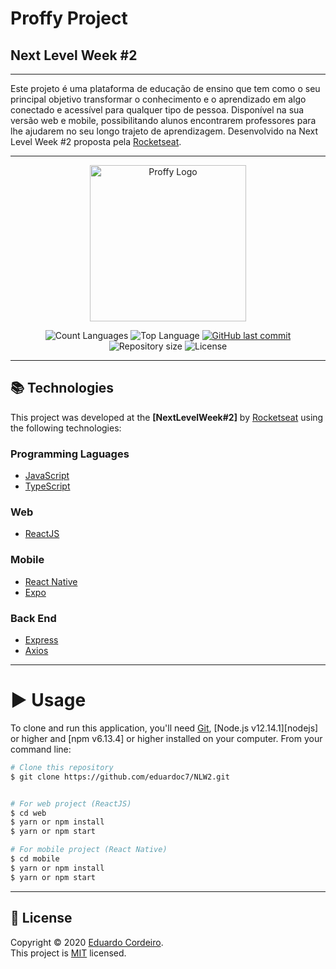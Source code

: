 # Proffy Project
## Next Level Week #2 

---
Este projeto é uma plataforma de educação de ensino que tem como o seu principal objetivo transformar o conhecimento e o aprendizado em algo conectado e acessível para qualquer tipo de pessoa. Disponível na sua versão web e mobile, possibilitando alunos encontrarem professores para lhe ajudarem no seu longo trajeto de aprendizagem. Desenvolvido na Next Level Week #2 proposta pela [Rocketseat](https://rocketseat.com.br/).

---

<p align="center">
    <img alt="Proffy Logo" src="https://raw.githubusercontent.com/RafaelGoulartB/proffy/master/.github/logo.png" width='250' />   
</p>
<p align="center">
    <img alt="Count Languages" src="https://img.shields.io/github/languages/count/eduardoc7/NLW2"/>
    <img alt="Top Language" src="https://img.shields.io/github/languages/top/eduardoc7/NLW2">
    <a href="https://github.com/eduardoc7/NLW2/commits/master">
        <img alt="GitHub last commit" src="https://img.shields.io/github/last-commit/eduardoc7/NLW2?color=774DD6">
    </a> 
    <img alt="Repository size" src="https://img.shields.io/github/repo-size/eduardoc7/NLW2?color=774DD6">
    <img alt="License" src="https://img.shields.io/badge/License-MIT-blueviolet">
</p>

---
## 📚 Technologies

This project was developed at the **[NextLevelWeek#2]** by [Rocketseat](https://rocketseat.com.br/) using the following technologies:


### Programming Laguages

-  [JavaScript](https://www.javascript.com/)
-  [TypeScript](https://www.typescriptlang.org/)

### Web

-  [ReactJS](https://reactjs.org/)

### Mobile
-  [React Native](https://reactnative.dev/)
-  [Expo](https://expo.io/)

### Back End
-  [Express](https://expressjs.com/)
-  [Axios](https://nodejs.org)

---
# ▶ Usage

To clone and run this application, you'll need [Git](https://git-scm.com), [Node.js v12.14.1][nodejs] or higher and [npm v6.13.4] or higher installed on your computer. From your command line:

```bash
# Clone this repository
$ git clone https://github.com/eduardoc7/NLW2.git


# For web project (ReactJS)
$ cd web
$ yarn or npm install
$ yarn or npm start

# For mobile project (React Native)
$ cd mobile
$ yarn or npm install
$ yarn or npm start


```
---

## 📝 License

Copyright © 2020 [Eduardo Cordeiro](https://github.com/eduardoc7).<br />
This project is [MIT](https://github.com/eduardoc7/NLW2/blob/master/LICENSE) licensed.
